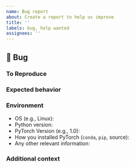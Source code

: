 ```yaml
---
name: Bug report
about: Create a report to help us improve
title: ''
labels: bug, help wanted
assignees: ''
---
```


## 🐛 Bug

<!-- A clear and concise description of what the bug is. -->

### To Reproduce

<!-- If you can link failed CI job, error messages, stack traces, please provide it here as well -->

### Expected behavior

<!-- A clear and concise description of what you expected to happen. -->

### Environment

- OS (e.g., Linux):
- Python version:
- PyTorch Version (e.g., 1.0):
- How you installed PyTorch (`conda`, `pip`, source):
- Any other relevant information:

### Additional context

<!-- Add any other context about the problem here. -->
